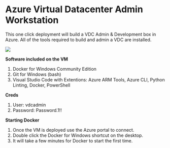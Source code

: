# Azure Virtual Datacenter Admin Workstation
This one click deployment will build a VDC Admin & Development box in Azure.  All of the tools required to build and admin a VDC are installed.

<a href="https://portal.azure.com/#create/Microsoft.Template/uri/https%3A%2F%2Fraw.githubusercontent.com%2FAzure%2Fvdc%2Fvnext%2FLabVM%2Fazure-deploy.json" target="_blank">
    <img src="http://azuredeploy.net/deploybutton.png"/>
</a>

**Software included on the VM**

1. Docker for Windows Community Edition
1. Git for Windows (bash)
1. Visual Studio Code with Extentions: Azure ARM Tools, Azure CLI, Python Linting, Docker, PowerShell

**Creds**
1. User: vdcadmin
1. Password: Password.1!!

**Starting Docker**
1. Once the VM is deployed use the Azure portal to connect.
1. Double click the Docker for Windows shortcut on the desktop.
1. It will take a few minutes for Docker to start the first time.